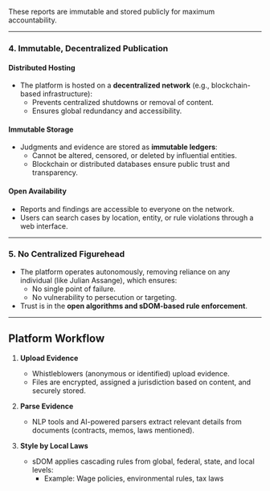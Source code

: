 These reports are immutable and stored publicly for maximum accountability.

---

### **4. Immutable, Decentralized Publication**

#### **Distributed Hosting**
- The platform is hosted on a **decentralized network** (e.g., blockchain-based infrastructure):
  - Prevents centralized shutdowns or removal of content.
  - Ensures global redundancy and accessibility.

#### **Immutable Storage**
- Judgments and evidence are stored as **immutable ledgers**:
  - Cannot be altered, censored, or deleted by influential entities.
  - Blockchain or distributed databases ensure public trust and transparency.

#### **Open Availability**
- Reports and findings are accessible to everyone on the network.
- Users can search cases by location, entity, or rule violations through a web interface.

---

### **5. No Centralized Figurehead**
- The platform operates autonomously, removing reliance on any individual (like Julian Assange), which ensures:
  - No single point of failure.
  - No vulnerability to persecution or targeting.
- Trust is in the **open algorithms and sDOM-based rule enforcement**.

---

## **Platform Workflow**

1. **Upload Evidence**
   - Whistleblowers (anonymous or identified) upload evidence.
   - Files are encrypted, assigned a jurisdiction based on content, and securely stored.

2. **Parse Evidence**
   - NLP tools and AI-powered parsers extract relevant details from documents (contracts, memos, laws mentioned).
   
3. **Style by Local Laws**
   - sDOM applies cascading rules from global, federal, state, and local levels:
     - Example: Wage policies, environmental rules, tax laws